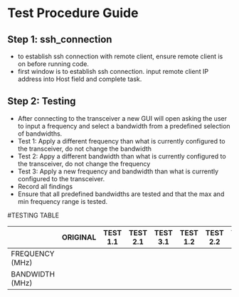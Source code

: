 # Test Procedure Guide

## Step 1: ssh_connection
- to establish ssh connection with remote client, ensure remote client is on before running code.
- first window is to establish ssh connection. input remote client IP address into Host field and complete task.

## Step 2: Testing
 - After connecting to the transceiver a new GUI will open asking the user to input a frequency and select a bandwidth from a predefined selection of bandwidths. 
 - Test 1: Apply a different frequency than what is currently configured to the transceiver, do not change the bandwidth
 - Test 2: Appy a different bandwidth than what is currently configured to the transceiver, do not change the frequency
 - Test 3: Apply a new frequency and bandwidth than what is currently configured to the transceiver.
 - Record all findings
 - Ensure that all predefined bandwidths are tested and that the max and min frequency range is tested.
 

#TESTING TABLE 

|          |  ORIGINAL  |  TEST 1.1  |  TEST 2.1  |  TEST 3.1  |  TEST 1.2  |  TEST 2.2  |  TEST 3.2  |
|----------|------------|------------|------------|------------|------------|------------|------------|
|  FREQUENCY (MHz)  |  |  |  |  |  |  |  |
|  BANDWIDTH (MHz)  |  |  |  |  |  |  |  |
